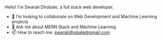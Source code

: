 Hello! I'm Swarali Dhobale, a full stack web developer,
- 👯 I’m looking to collaborate on Web Development and Machine Learning projects
- 💬 Ask me about MERN Stack and Machine Learning
- 📫 How to reach me: swaralidhobale@gmail.com
